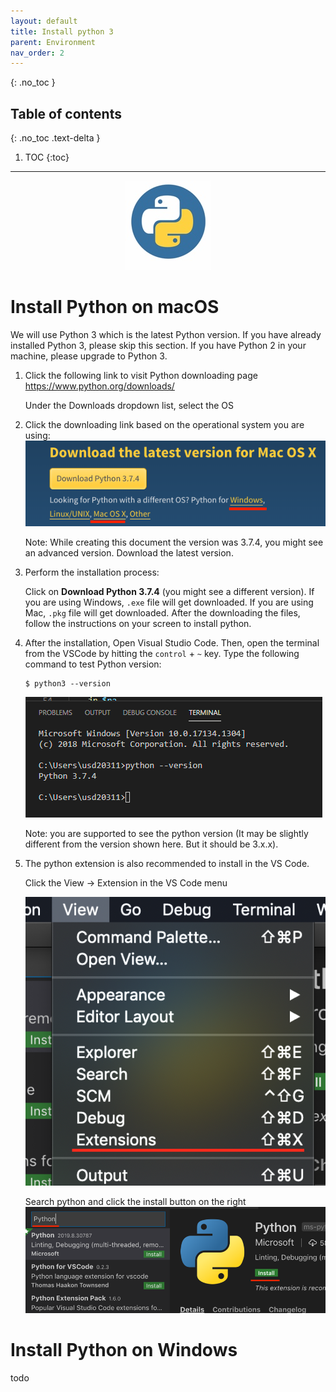 ```yaml
---
layout: default
title: Install python 3
parent: Environment
nav_order: 2
---
```


{: .no_toc }

## Table of contents
{: .no_toc .text-delta }

1. TOC
{:toc}

---

<p align="center">
<img alt="python_logo" src="/assets/images/python/python_logo.jpeg"/>
</p>

# Install Python on macOS

We will use Python 3 which is the latest Python version. If you have already installed Python 3, please skip this section. If you have Python 2 in your machine, please upgrade to Python 3.

 1. Click the following link to visit Python downloading page <https://www.python.org/downloads/>

    Under the Downloads dropdown list, select the OS

 2. Click the downloading link based on the operational system you are using:
    ![](/assets/images/python/python_download_page.png)

    Note: While creating this document the version was 3.7.4, you might see an advanced version. Download the latest version.

 3. Perform the installation process:

    Click on **Download Python 3.7.4** (you might see a different version). If you are using Windows, `.exe` file will get downloaded. If you are using Mac, `.pkg` file will get downloaded. After the downloading the files, follow the instructions on your screen to install python.

 4. After the installation, Open Visual Studio Code. Then, open the terminal from the VSCode by hitting the `control` + `~` key. Type the following command to test Python version:

    ```shell
    $ python3 --version
    ```
    ![](/assets/images/python/python_version_output.png)

    Note: you are supported to see the python version (It may be slightly different from the version shown here. But it should be 3.x.x).

 5. The python extension is also recommended to install in the VS Code.

    Click the View -> Extension in the VS Code menu

    ![](/assets/images/python/vscode_view_dropdown_menu.png)

    Search python and click the install button on the right
    ![](/assets/images/python/ext_search_result.png)


# Install Python on Windows

todo